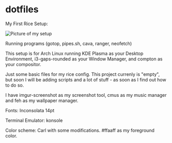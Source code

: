# dotfiles
My First Rice Setup:

![Picture of my setup](https://i.imgur.com/cBr9unV.png)

Running programs (gotop, pipes.sh, cava, ranger, neofetch)

This setup is for Arch Linux running KDE Plasma as your Desktop Environment, i3-gaps-rounded as your Window Manager, and compton as your compositor.

Just some basic files for my rice config. This project currenly is "empty", but soon I will be adding scripts and a lot of stuff - as soon as I find out how to do so.

I have imgur-screenshot as my screenshot tool, cmus as my music manager and feh as my wallpaper manager.

Fonts: Inconsolata 14pt

Terminal Emulator: konsole

Color scheme: Carl with some modifications. #ffaaff as my foreground color.
